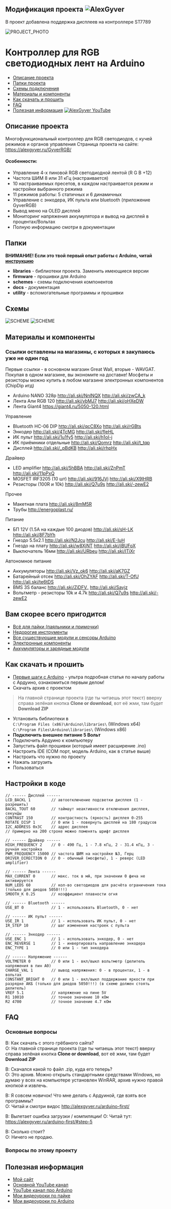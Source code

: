 ## Модификация проекта ![AlexGyver](https://github.com/AlexGyver/GyverRGB)
В проект добавлена поддержка дисплеев на контроллере ST7789

![PROJECT_PHOTO](https://github.com/AlexGyver/GyverRGB/blob/master/proj_img.jpg)
# Контроллер для RGB светодиодных лент на Arduino
* [Описание проекта](#chapter-0)
* [Папки проекта](#chapter-1)
* [Схемы подключения](#chapter-2)
* [Материалы и компоненты](#chapter-3)
* [Как скачать и прошить](#chapter-4)
* [FAQ](#chapter-5)
* [Полезная информация](#chapter-6)
[![AlexGyver YouTube](http://alexgyver.ru/git_banner.jpg)](https://www.youtube.com/channel/UCgtAOyEQdAyjvm9ATCi_Aig?sub_confirmation=1)

<a id="chapter-0"></a>
## Описание проекта
Многофункциональный контроллер для RGB светодиодов, с кучей режимов и органов управления
Страница проекта на сайте: https://alexgyver.ru/GyverRGB/  
   
#### Особенности:
- Управление 4-х пиновой RGB светодиодной лентой (R G B +12)
- Частота ШИМ 8 или 31 кГц (настраивается)
- 10 настраиваемых пресетов, в каждом настраивается режим и настройки выбранного режима
- 11 режимов работы: 5 статичных и 6 динамичных
- Управление с энкодера, ИК пульта или bluetooth (приложение GyverRGB)
- Вывод меню на OLED дисплей
- Мониторинг напряжения аккумулятора и вывод на дисплей в процентах/Вольтах
- Полную информацию смотри в документации

<a id="chapter-1"></a>
## Папки
**ВНИМАНИЕ! Если это твой первый опыт работы с Arduino, читай [инструкцию](#chapter-4)**
- **libraries** - библиотеки проекта. Заменить имеющиеся версии
- **firmware** - прошивки для Arduino
- **schemes** - схемы подключения компонентов
- **docs** - документация
- **utility** - вспомогательные программы и прошивки

<a id="chapter-2"></a>
## Схемы
![SCHEME](https://github.com/AlexGyver/GyverRGB/blob/master/schemes/scheme1.jpg)
![SCHEME](https://github.com/AlexGyver/GyverRGB/blob/master/schemes/scheme2.jpg)

<a id="chapter-3"></a>
## Материалы и компоненты
### Ссылки оставлены на магазины, с которых я закупаюсь уже не один год
Первые ссылки - в основном магазин Great Wall, вторые - WAVGAT. Покупая в одном магазине, вы экономите на доставке!
Мосфеты и резисторы можно купить в любом магазине электронных компонентов (ChipDip итд)
- Arduino NANO 328p http://ali.ski/NnlNQX  http://ali.ski/zwCA_k
- Лента Али RGB 120 http://ali.ski/vbMJ7  http://ali.ski/oHXeDW
- Лента Giant4 https://giant4.ru/5050-120.html

Управление
- Bluetooth HC-06 DIP http://ali.ski/qcC8Xo  http://ali.ski/rGBts
- Энкодер http://ali.ski/4TcMG  http://ali.ski/fIeHL
- ИК пульт http://ali.ski/1u1fy5  http://ali.ski/h1oI-j
- ИК приёмники отдельные http://ali.ski/Qomrz  http://ali.ski/t_tqp
- Дисплей http://ali.ski/_pBdKB  http://ali.ski/rhpHx

Драйвер
- LED amplifier http://ali.ski/5hBBA  http://ali.ski/ZnPmT  http://ali.ski/11pPxQ
- MOSFET IRF3205 (10 шт) http://ali.ski/916JVj  http://ali.ski/X9lHRB
- Резисторы (100R и 10k) http://ali.ski/Q7u9s  http://ali.ski/-zewE2

Прочее
- Макетная плата http://ali.ski/8mM5R
- Трубы http://energoplast.ru/

Питание
- БП 12V (1.5A на каждые 100 диодов) http://ali.ski/sH-LK  http://ali.ski/8F7bYh
- Гнездо 5.5x2.1 http://ali.ski/N2Jcu  http://ali.ski/E-IuH
- Гнездо на плату http://ali.ski/w8XjNT  http://ali.ski/jBUFoX
- Выключатель 16мм http://ali.ski/URbeu  http://ali.ski/ITiXr

Автономное питание
- Аккумуляторы http://ali.ski/Vz_ok6  http://ali.ski/aK7GZ
- Батарейный отсек http://ali.ski/OhZYAF  http://ali.ski/T-OfU  http://ali.ski/te6tDS
- BMS 3S баланс http://ali.ski/ZiDFV_  http://ali.ski/Savjz
- Вольтметр - резисторы 10k и 4.7k http://ali.ski/Q7u9s  http://ali.ski/-zewE2

## Вам скорее всего пригодится
* [Всё для пайки (паяльники и примочки)](http://alexgyver.ru/all-for-soldering/)
* [Недорогие инструменты](http://alexgyver.ru/my_instruments/)
* [Все существующие модули и сенсоры Arduino](http://alexgyver.ru/arduino_shop/)
* [Электронные компоненты](http://alexgyver.ru/electronics/)
* [Аккумуляторы и зарядные модули](http://alexgyver.ru/18650/)

<a id="chapter-4"></a>
## Как скачать и прошить
* [Первые шаги с Arduino](http://alexgyver.ru/arduino-first/) - ультра подробная статья по началу работы с Ардуино, ознакомиться первым делом!
* Скачать архив с проектом
> На главной странице проекта (где ты читаешь этот текст) вверху справа зелёная кнопка **Clone or download**, вот её жми, там будет **Download ZIP**
* Установить библиотеки в  
`C:\Program Files (x86)\Arduino\libraries\` (Windows x64)  
`C:\Program Files\Arduino\libraries\` (Windows x86)
* **Подключить внешнее питание 5 Вольт**
* Подключить Ардуино к компьютеру
* Запустить файл прошивки (который имеет расширение .ino)
* Настроить IDE (COM порт, модель Arduino, как в статье выше)
* Настроить что нужно по проекту
* Нажать загрузить
* Пользоваться  

## Настройки в коде
    // ------ Дисплей ------
    LCD_BACKL 1         // автоотключение подсветки дисплея (1 - разрешить) 
    BACKL_TOUT 60       // таймаут неактивности отключения дисплея, секунды
    CONTRAST 150        // контрастность (яркость) дисплея 0-255
    ROTATE_DISP 1       // 0 или 1 - повернуть дисплей на 180 градусов
    I2C_ADDRESS 0x3C    // адрес дисплея
    // примерно на 200 строке можно поменять шрифт дисплея

    // ------ Драйвер ------
    HIGH_FREQUENCY 2    // 0 - 490 Гц, 1 - 7.8 кГц, 2 - 31.4 кГц, 3 - ручная настройка
    PWM_FREQUENCY 15000 // частота ШИМ на настройке №3, Герц
    DRIVER_DIRECTION 0  // 0 - обычный (мосфеты), 1 - реверс (LED amplifier)

    // ------ Лента ------
    MAX_CURRENT 0       // макс. ток в мА, при значении 0 фича не активируется
    NUM_LEDS 60         // кол-во светодиодов для расчёта ограничения тока (только для диодов 5050!!!)
    SMOOTH_K 0.25       // коэффициент плавности огня

    // ------ Bluetooth ------
    USE_BT 0            // 1 - использовать Bluetooth, 0 - нет

    // ------ ИК пульт ------
    USE_IR 1            // 1 - использовать ИК пульт, 0 - нет
    IR_STEP 10          // шаг изменения настроек с пульта

    // ------ Энкодер ------
    USE_ENC 1           // 1 - использовать энкодер, 0 - нет
    ENC_REVERSE 1       // 1 - инвертировать направление энкодера
    ENC_TYPE 1          // 0 или 1 - тип энкодера

    // ------ Напряжение ------
    VOLTMETER 0         // 0 или 1 - вкл/выкл вольтметр (делитель напряжения в пин А0)
    CHARGE_VAL 1        // вывод напряжения: 0 - в процентах, 1 - в вольтах
    CONSTANT_BRIGHT 0   // 0 или 1 - вкл/выкл поддержание яркости при разрядке АКБ (только для диодов 5050!!!) (в схеме должен стоять делитель)
    VREF 5.1            // напряжение на пине 5V
    R1 10010            // точное значение 10 кОм
    R2 4700             // точное значение 4.7 кОм
	
<a id="chapter-5"></a>
## FAQ
### Основные вопросы
В: Как скачать с этого грёбаного сайта?  
О: На главной странице проекта (где ты читаешь этот текст) вверху справа зелёная кнопка **Clone or download**, вот её жми, там будет **Download ZIP**

В: Скачался какой то файл .zip, куда его теперь?  
О: Это архив. Можно открыть стандартными средствами Windows, но думаю у всех на компьютере установлен WinRAR, архив нужно правой кнопкой и извлечь.

В: Я совсем новичок! Что мне делать с Ардуиной, где взять все программы?  
О: Читай и смотри видос http://alexgyver.ru/arduino-first/

В: Вылетает ошибка загрузки / компиляции!
О: Читай тут: https://alexgyver.ru/arduino-first/#step-5

В: Сколько стоит?  
О: Ничего не продаю.

### Вопросы по этому проекту

<a id="chapter-6"></a>
## Полезная информация
* [Мой сайт](http://alexgyver.ru/)
* [Основной YouTube канал](https://www.youtube.com/channel/UCgtAOyEQdAyjvm9ATCi_Aig?sub_confirmation=1)
* [YouTube канал про Arduino](https://www.youtube.com/channel/UC4axiS76D784-ofoTdo5zOA?sub_confirmation=1)
* [Мои видеоуроки по пайке](https://www.youtube.com/playlist?list=PLOT_HeyBraBuMIwfSYu7kCKXxQGsUKcqR)
* [Мои видеоуроки по Arduino](http://alexgyver.ru/arduino_lessons/)
